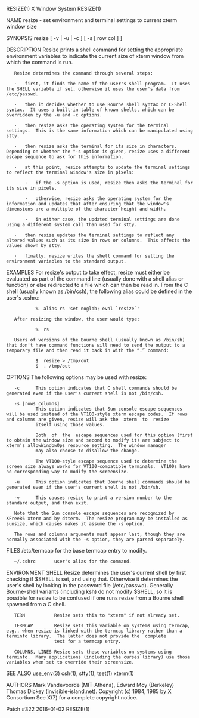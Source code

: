 RESIZE(1)                                                                                    X Window System                                                                                    RESIZE(1)

NAME
       resize - set environment and terminal settings to current xterm window size

SYNOPSIS
       resize [ -v | -u | -c ] [ -s [ row col ] ]

DESCRIPTION
       Resize prints a shell command for setting the appropriate environment variables to indicate the current size of xterm window from which the command is run.

       Resize determines the command through several steps:

       ·   first, it finds the name of the user's shell program.  It uses the SHELL variable if set, otherwise it uses the user's data from /etc/passwd.

       ·   then it decides whether to use Bourne shell syntax or C-Shell syntax.  It uses a built-in table of known shells, which can be overridden by the -u and -c options.

       ·   then resize asks the operating system for the terminal settings.  This is the same information which can be manipulated using stty.

       ·   then resize asks the terminal for its size in characters.  Depending on whether the "-s option is given, resize uses a different escape sequence to ask for this information.

       ·   at this point, resize attempts to update the terminal settings to reflect the terminal window's size in pixels:

           ·   if the -s option is used, resize then asks the terminal for its size in pixels.

           ·   otherwise, resize asks the operating system for the information and updates that after ensuring that the window's dimensions are a multiple of the character height and width.

           ·   in either case, the updated terminal settings are done using a different system call than used for stty.

       ·   then resize updates the terminal settings to reflect any altered values such as its size in rows or columns.  This affects the values shown by stty.

       ·   finally, resize writes the shell command for setting the environment variables to the standard output.

EXAMPLES
       For  resize's output to take effect, resize must either be evaluated as part of the command line (usually done with a shell alias or function) or else redirected to a file which can then be read
       in.  From the C shell (usually known as /bin/csh), the following alias could be defined in the user's .cshrc:

               %  alias rs 'set noglob; eval `resize`'

       After resizing the window, the user would type:

               %  rs

       Users of versions of the Bourne shell (usually known as /bin/sh) that don't have command functions will need to send the output to a temporary file and then read it back in with the “.” command:

               $  resize > /tmp/out
               $  . /tmp/out

OPTIONS
       The following options may be used with resize:

       -c      This option indicates that C shell commands should be generated even if the user's current shell is not /bin/csh.

       -s [rows columns]
               This option indicates that Sun console escape sequences will be used instead of the VT100-style xterm escape codes.  If rows and columns are given, resize will ask the  xterm  to  resize
               itself using those values.

               Both  of  the  escape sequences used for this option (first to obtain the window size and second to modify it) are subject to xterm's allowWindowOps resource setting.  The window manager
               may also choose to disallow the change.

               The VT100-style escape sequence used to determine the screen size always works for VT100-compatible terminals.  VT100s have no corresponding way to modify the screensize.

       -u      This option indicates that Bourne shell commands should be generated even if the user's current shell is not /bin/sh.

       -v      This causes resize to print a version number to the standard output, and then exit.

       Note that the Sun console escape sequences are recognized by XFree86 xterm and by dtterm.  The resize program may be installed as sunsize, which causes makes it assume the -s option.

       The rows and columns arguments must appear last; though they are normally associated with the -s option, they are parsed separately.

FILES
       /etc/termcap   for the base termcap entry to modify.

       ~/.cshrc       user's alias for the command.

ENVIRONMENT
       SHELL          Resize determines the user's current shell by first checking if $SHELL is set, and using that.  Otherwise  it  determines  the  user's  shell  by  looking  in  the  password  file
                      (/etc/passwd).   Generally  Bourne-shell  variants (including ksh) do not modify $SHELL, so it is possible for resize to be confused if one runs resize from a Bourne shell spawned
                      from a C shell.

       TERM           Resize sets this to "xterm" if not already set.

       TERMCAP        Resize sets this variable on systems using termcap, e.g., when resize is linked with the termcap library rather than a terminfo library.  The latter does not provide the  complete
                      text for a termcap entry.

       COLUMNS, LINES Resize sets these variables on systems using terminfo.  Many applications (including the curses library) use those variables when set to override their screensize.

SEE ALSO
       use_env(3)
       csh(1), stty(1), tset(1)
       xterm(1)

AUTHORS
       Mark Vandevoorde (MIT-Athena), Edward Moy (Berkeley)
       Thomas Dickey (invisible-island.net).
       Copyright (c) 1984, 1985 by X Consortium
       See X(7) for a complete copyright notice.

Patch #322                                                                                      2016-01-02                                                                                      RESIZE(1)
